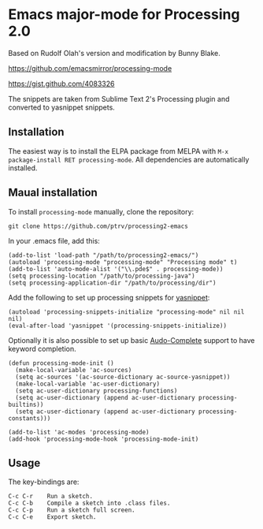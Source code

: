 # Emacs major-mode for Processing 2.0

Based on Rudolf Olah's version and modification by Bunny Blake.

https://github.com/emacsmirror/processing-mode

https://gist.github.com/4083326

The snippets are taken from Sublime Text 2's Processing plugin and converted to yasnippet snippets.

## Installation

The easiest way is to install the ELPA package from MELPA with `M-x
package-install RET processing-mode`. All dependencies are automatically
installed.

## Maual installation

To install `processing-mode` manually, clone the repository:

    git clone https://github.com/ptrv/processing2-emacs

In your .emacs file, add this:

    (add-to-list 'load-path "/path/to/processing2-emacs/")
    (autoload 'processing-mode "processing-mode" "Processing mode" t)
    (add-to-list 'auto-mode-alist '("\\.pde$" . processing-mode))
    (setq processing-location "/path/to/processing-java")
    (setq processing-application-dir "/path/to/processing/dir")

Add the following to set up processing snippets for [yasnippet][1]:

    (autoload 'processing-snippets-initialize "processing-mode" nil nil nil)
    (eval-after-load 'yasnippet '(processing-snippets-initialize))

Optionally it is also possible to set up basic [Audo-Complete][2]
support to have keyword completion.

    (defun processing-mode-init ()
      (make-local-variable 'ac-sources)
      (setq ac-sources '(ac-source-dictionary ac-source-yasnippet))
      (make-local-variable 'ac-user-dictionary)
      (setq ac-user-dictionary processing-functions)
      (setq ac-user-dictionary (append ac-user-dictionary processing-builtins))
      (setq ac-user-dictionary (append ac-user-dictionary processing-constants)))

    (add-to-list 'ac-modes 'processing-mode)
    (add-hook 'processing-mode-hook 'processing-mode-init)


[1]: https://github.com/capitaomorte/yasnippet
[2]: http://cx4a.org/software/auto-complete/

## Usage

The key-bindings are:

    C-c C-r    Run a sketch.
    C-c C-b    Compile a sketch into .class files.
    C-c C-p    Run a sketch full screen.
    C-c C-e    Export sketch.

